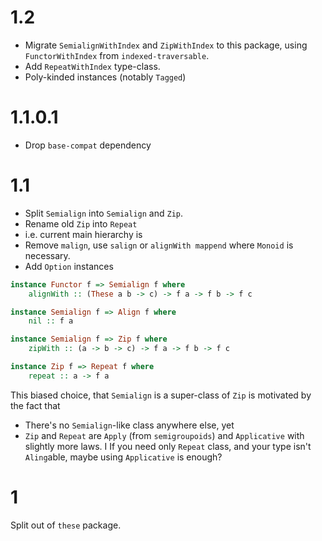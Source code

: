 # 1.2

- Migrate `SemialignWithIndex` and `ZipWithIndex` to this package,
  using `FunctorWithIndex` from `indexed-traversable`.
- Add `RepeatWithIndex` type-class.
- Poly-kinded instances (notably `Tagged`)

# 1.1.0.1

- Drop `base-compat` dependency

# 1.1

- Split `Semialign` into `Semialign` and `Zip`.
- Rename old `Zip` into `Repeat`
- i.e. current main hierarchy is
- Remove `malign`, use `salign` or `alignWith mappend` where `Monoid` is necessary.
- Add `Option` instances

```haskell
instance Functor f => Semialign f where
    alignWith :: (These a b -> c) -> f a -> f b -> f c

instance Semialign f => Align f where
    nil :: f a

instance Semialign f => Zip f where
    zipWith :: (a -> b -> c) -> f a -> f b -> f c

instance Zip f => Repeat f where
    repeat :: a -> f a
```

This biased choice, that `Semialign` is a super-class of `Zip` is motivated by the fact that
- There's no `Semialign`-like class anywhere else, yet
- `Zip` and `Repeat` are `Apply` (from `semigroupoids`) and `Applicative` with slightly more laws. I
  If you need only `Repeat` class, and your type isn't `Aling`able, maybe using `Applicative` is enough?

# 1

Split out of `these` package.
